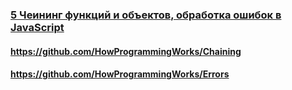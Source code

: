 ### [5 Чеининг функций и объектов, обработка ошибок в JavaScript](https://www.youtube.com/watch?v=PfuEfIiLX34)

#### https://github.com/HowProgrammingWorks/Chaining

#### https://github.com/HowProgrammingWorks/Errors

